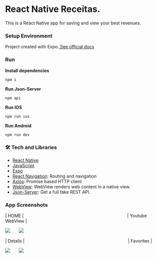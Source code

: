 # React Native Receitas.

This is a React Native app for saving and view your best revenues.

### Setup Environment

Project created with Expo.[ See official docs](https://docs.expo.dev/)

### Run

**Install dependencies**

```
npm i
```

**Run Json-Server**

```
npm api
```

**Run IOS**

```
npm run ios
```

**Run Android**

```
npm run dev
```

### 🛠 Tech and Libraries

- [React Native](https://reactnative.dev/)
- [JavaScript](https://expo.dev/)
- [Expo](https://expo.dev/)
- [React Navigation](https://reactnavigation.org/): Routing and navigation
- [Axios](https://github.com/axios/axios): Promise based HTTP client
- [WebView](https://reactnative.dev/docs/0.61/webview): WebView renders web content in a native view.
- [Json-Server](https://github.com/typicode/json-server): Get a full fake REST API.


### App Screenshots

|     HOME      |    &nbsp;&nbsp;&nbsp;&nbsp;&nbsp; &nbsp;&nbsp;&nbsp;&nbsp;&nbsp; &nbsp;&nbsp;&nbsp;&nbsp;&nbsp; &nbsp;&nbsp;&nbsp;&nbsp;&nbsp; &nbsp;&nbsp;&nbsp;&nbsp;&nbsp; &nbsp;&nbsp;&nbsp;&nbsp;&nbsp; &nbsp;&nbsp;&nbsp;&nbsp;&nbsp; &nbsp;&nbsp;&nbsp;&nbsp;&nbsp; &nbsp;&nbsp;&nbsp;&nbsp;&nbsp; &nbsp;&nbsp;&nbsp;&nbsp;&nbsp; &nbsp;&nbsp;&nbsp;&nbsp;&nbsp; &nbsp;&nbsp;&nbsp;&nbsp;&nbsp; &nbsp;&nbsp;&nbsp;&nbsp;&nbsp; &nbsp;&nbsp;&nbsp;&nbsp;&nbsp;   |     Youtube WebView      |

![](https://i.ibb.co/0MC392j/Home.png)  &nbsp;&nbsp;&nbsp;&nbsp;&nbsp;  ![](https://i.ibb.co/PgswLmb/Youtube.png) 

|     Details      |    &nbsp;&nbsp;&nbsp;&nbsp;&nbsp; &nbsp;&nbsp;&nbsp;&nbsp;&nbsp; &nbsp;&nbsp;&nbsp;&nbsp;&nbsp; &nbsp;&nbsp;&nbsp;&nbsp;&nbsp; &nbsp;&nbsp;&nbsp;&nbsp;&nbsp; &nbsp;&nbsp;&nbsp;&nbsp;&nbsp; &nbsp;&nbsp;&nbsp;&nbsp;&nbsp; &nbsp;&nbsp;&nbsp;&nbsp;&nbsp; &nbsp;&nbsp;&nbsp;&nbsp;&nbsp; &nbsp;&nbsp;&nbsp;&nbsp;&nbsp; &nbsp;&nbsp;&nbsp;&nbsp;&nbsp; &nbsp;&nbsp;&nbsp;&nbsp;&nbsp; &nbsp;&nbsp;&nbsp;&nbsp;&nbsp;  &nbsp;&nbsp;&nbsp;&nbsp;&nbsp; |     Favorites      |                        

![](https://i.ibb.co/nwwDTHH/Details.png)  &nbsp;&nbsp;&nbsp;&nbsp;&nbsp;  ![](https://i.ibb.co/YjD35jq/Favorites.png)    
